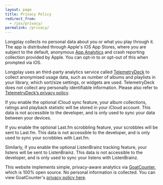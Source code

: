 ```yaml
---
layout: page
title: Privacy Policy
redirect_from:
  - /ios/privacy/
permalink: /privacy/
---
```


Longplay collects no personal data about you or what you play through it. The app is distributed through Apple's iOS App Stores, where you are subject to the default, anonymous [App Analytics](https://developer.apple.com/app-store/app-analytics) and crash reporting collection provided by Apple. You can opt-in to or opt-out of this when prompted via iOS.

Longplay uses an third-party analytics service called [TelemetryDeck](https://telemetrydeck.com) to collect anonymised usage data, such as number of albums and playlists in your library, which sort/size settings, or widgets are used. TelemetryDeck does not collect any personally identifiable information. Please also refer to [TelemetryDeck’s privacy policy](https://telemetrydeck.com/privacy).

If you enable the optional iCloud sync feature, your album collections, ratings and playback statistic will be stored in your iCloud account. This data is not accessible to the developer, and is only used to sync your data between your devices.

If you enable the optional Last.fm scrobbling feature, your scrobbles will be sent to Last.fm. This data is not accessible to the developer, and is only used to sync your scrobbles with Last.fm.

Similarly, if you enable the optional ListenBrainz tracking feature, your listens will be sent to ListenBrainz. This data is not accessible to the developer, and is only used to sync your listens with ListenBrainz.

This website implements simple, privacy-aware analytics via [GoatCounter](https://www.goatcounter.com), which is 100% open source. No personal information is collected. You can view GoatCounter's [privacy policy here](https://www.goatcounter.com/privacy).
